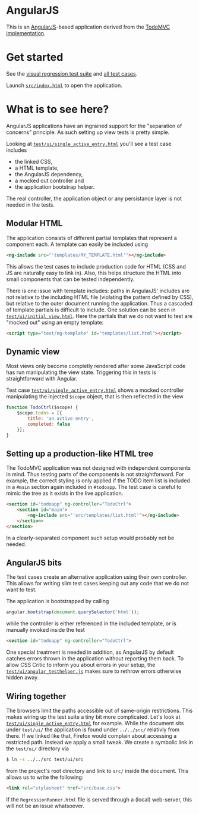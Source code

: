 AngularJS
=========

This is an [AngularJS](http://angularjs.org/)-based application derived from the [TodoMVC implementation](https://github.com/tastejs/todomvc/tree/gh-pages/architecture-examples/angularjs).

Get started
===========

See the [visual regression test suite](RegressionRunner.html) and [all test cases](test/ui/).

Launch [`src/index.html`](src/index.html) to open the application.

What is to see here?
====================

AngularJS applications have an ingrained support for the "separation of concerns" principle. As such setting up view tests is pretty simple.

Looking at [`test/ui/single_active_entry.html`](test/ui/single_active_entry.html) you'll see a test case includes

- the linked CSS,
- a HTML template,
- the AngularJS dependency,
- a mocked out controller and
- the application bootstrap helper.

The real controller, the application object or any persistance layer is not needed in the tests.

Modular HTML
------------

The application consists of different partial templates that represent a component each. A template can easily be included using

```html
<ng-include src="'templates/MY_TEMPLATE.html'"></ng-include>
```

This allows the test cases to include production code for HTML (CSS and JS are naturally easy to link in). Also, this helps structure the HTML into small components that can be tested independently.

There is one issue with template includes: paths in AngularJS' includes are not relative to the including HTML file (violating the pattern defined by CSS), but relative to the outer document running the application. Thus a cascaded of template partials is difficult to include. One solution can be seen in [`test/ui/initial_view.html`](test/ui/initial_view.html). Here the partials that we do not want to test are "mocked out" using an empty template:

```html
<script type="text/ng-template" id="templates/list.html"></script>
```

Dynamic view
------------

Most views only become completly rendered after some JavaScript code has run manipulating the view state. Triggering this in tests is straightforward with Angular.

Test case [`test/ui/single_active_entry.html`](test/ui/single_active_entry.html) shows a mocked controller manipulating the injected `$scope` object, that is then reflected in the view

```js
function TodoCtrl($scope) {
    $scope.todos = [{
        title: 'an active entry',
        completed: false
    }];
}
```

Setting up a production-like HTML tree
--------------------------------------

The TodoMVC application was not designed with independent components in mind. Thus testing parts of the components is not straightforward. For example, the correct styling is only applied if the TODO item list is included in a `#main` section again included in `#todoapp`. The test case is careful to mimic the tree as it exists in the live application.

```html
<section id="todoapp" ng-controller="TodoCtrl">
    <section id="main">
        <ng-include src="'src/templates/list.html'"></ng-include>
    </section>
</section>
```

In a clearly-separated component such setup would probably not be needed.

AngularJS bits
--------------

The test cases create an alternative application using their own controller. This allows for writing slim test cases keeping out any code that we do not want to test.

The application is bootstrapped by calling

```js
angular.bootstrap(document.querySelector('html'));
```

while the controller is either referenced in the included template, or is manually invoked inside the test

```html
<section id="todoapp" ng-controller="TodoCtrl">
```

One special treatment is needed in addition, as AngularJS by default catches errors thrown in the application without reporting them back. To allow CSS Critic to inform you about errors in your setup, the [`test/ui/angular_testhelper.js`](test/ui/angular_testhelper.js) makes sure to rethrow errors otherwise hidden away.

Wiring together
---------------

The browsers limit the paths accessible out of same-origin restrictions. This makes wiring up the test suite a tiny bit more complicated. Let's look at [`test/ui/single_active_entry.html`](test/ui/single_active_entry.html) for example. While the document sits under `test/ui/` the application is found under `../../src/` relativly from there. If we linked like that, Firefox would complain about accessing a restricted path. Instead we apply a small tweak. We create a symbolic link in the `test/ui/` directory via

```sh
$ ln -s ../../src test/ui/src
```

from the project's root directory and link to `src/` inside the document. This allows us to write the following:

```html
<link rel="stylesheet" href="src/base.css">
```

If the `RegressionRunner.html` file is served through a (local) web-server, this will not be an issue whatsoever.
